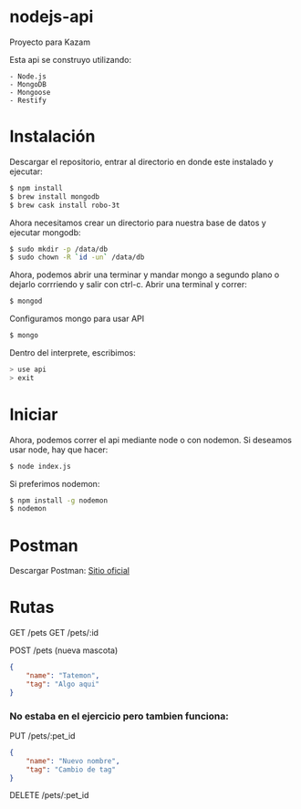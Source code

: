 # nodejs-api
Proyecto para Kazam

Esta api se construyo utilizando:

    - Node.js
    - MongoDB
    - Mongoose
    - Restify
    
# Instalación
Descargar el repositorio, entrar al directorio en donde este instalado y ejecutar:

```sh
$ npm install
$ brew install mongodb
$ brew cask install robo-3t
```

Ahora necesitamos crear un directorio para nuestra base de datos y ejecutar mongodb: 

```sh
$ sudo mkdir -p /data/db
$ sudo chown -R `id -un` /data/db
```

Ahora, podemos abrir una terminar y mandar mongo a segundo plano o dejarlo corrriendo y salir con ctrl-c.
Abrir una terminal y correr:

```sh
$ mongod
```

Configuramos mongo para usar API

```sh
$ mongo
```

Dentro del interprete, escribimos:

```sh
> use api
> exit
```

# Iniciar

Ahora, podemos correr el api mediante node o con nodemon. Si deseamos usar node, hay que hacer:

```sh
$ node index.js
```

Si preferimos nodemon:
```sh
$ npm install -g nodemon
$ nodemon
```

# Postman

Descargar Postman:
[Sitio oficial](https://www.getpostman.com/app/download/osx64)

# Rutas
GET /pets
GET /pets/:id

POST /pets (nueva mascota)
```json
{
	"name": "Tatemon",
	"tag": "Algo aqui"
}
```


### No estaba en el ejercicio pero tambien funciona:

PUT /pets/:pet_id 

```json
{
	"name": "Nuevo nombre",
	"tag": "Cambio de tag"
}
```

DELETE /pets/:pet_id

